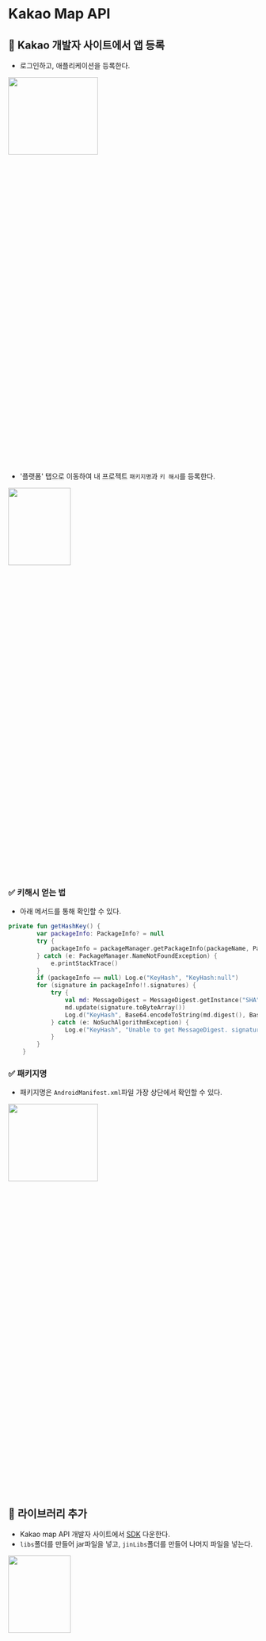 # Kakao Map API

## 📌 Kakao 개발자 사이트에서 앱 등록
- 로그인하고, 애플리케이션을 등록한다.
<img src="https://user-images.githubusercontent.com/72978589/206891546-eb498aa8-5a73-4482-9cd5-689561d7fdbd.png" width="60%" height="20%"> 

- '플랫폼' 탭으로 이동하여 내 프로젝트 `패키지명`과 `키 해시`를 등록한다.  
<img src="https://user-images.githubusercontent.com/72978589/206891662-e186384c-c043-4e1e-a798-cdf801f24344.png" width="50%" height="20%">     

### ✅ 키해시 얻는 법  
- 아래 메서드를 통해 확인할 수 있다.  
```Kotlin
private fun getHashKey() {
        var packageInfo: PackageInfo? = null
        try {
            packageInfo = packageManager.getPackageInfo(packageName, PackageManager.GET_SIGNATURES)
        } catch (e: PackageManager.NameNotFoundException) {
            e.printStackTrace()
        }
        if (packageInfo == null) Log.e("KeyHash", "KeyHash:null")
        for (signature in packageInfo!!.signatures) {
            try {
                val md: MessageDigest = MessageDigest.getInstance("SHA")
                md.update(signature.toByteArray())
                Log.d("KeyHash", Base64.encodeToString(md.digest(), Base64.DEFAULT))
            } catch (e: NoSuchAlgorithmException) {
                Log.e("KeyHash", "Unable to get MessageDigest. signature=$signature", e)
            }
        }
    }
```
### ✅ 패키지명
- 패키지명은 `AndroidManifest.xml`파일 가장 상단에서 확인할 수 있다.
<img src="https://user-images.githubusercontent.com/72978589/206891861-6b883086-cf49-4535-993c-bfb9691ef1be.png" width="60%" height="20%">    

## 📌 라이브러리 추가
- Kakao map API 개발자 사이트에서 [SDK](https://apis.map.kakao.com/android/guide/#step1) 다운한다.
- `libs`폴더를 만들어 jar파일을 넣고, `jinLibs`폴더를 만들어 나머지 파일을 넣는다.
<img src="https://user-images.githubusercontent.com/72978589/206891984-69905441-dddc-4e7b-a989-852750c19d44.png" width="50%" height="20%">    

## 📌 Manifest 등록
- `android:usesCleartextTraffic="true`는 cleartext HTTP와 같은 cleartext 네트워크 트래픽을 사용할지 여부를 나타내는 flag로 이 플래그가 flase 로 되어 있으면, 플랫폼 구성 요소 (예 : HTTP 및 FTP 스택, DownloadManager, MediaPlayer)는 일반 텍스트 트래픽 사용에 대한 **앱의 요청을 거부**하게 됩니다. 이 flag를 설정하게 되면 모든 cleartext 트래픽은 허용처리가 됩니다.
### ✅ APP KEY 추가
- 카카오 개발자 페이지에서 `내 애플리케이션 선택`->`앱 설정`-> `앱- 키` -> `네이티브 앱 키`
- android:value에 네이티브 앱 키를 넣는다.
```xml
<meta-data android:name="com.kakao.sdk.AppKey" android:value="xxxxxxxxxxxxxxxxxxxxx" />
```
### ✅ Permission 추가
```xml
<!-- 인터넷 권한 -->
<uses-permission android:name="android.permission.INTERNET" />
<!--    정확한 위치    -->
<uses-permission android:name="android.permission.ACCESS_FINE_LOCATION" />
<!--    대략적인 위치    -->
<uses-permission android:name="android.permission.ACCESS_COARSE_LOCATION" />
```
<img src="https://user-images.githubusercontent.com/72978589/206892331-f5ef0d24-09c2-4578-86b8-98be6b78071f.png" width="60%" height="20%">    

## 📌 build.gradle:Module에 등록
```xml
//kakao map
implementation fileTree(include: ['*.jar'], dir: 'libs')
implementation files('libs/libDaumMapAndroid.jar')
```

## 📌 settings:gradle(Project Settings) 등록
```xml
dependencyResolutionManagement {
    repositoriesMode.set(RepositoriesMode.FAIL_ON_PROJECT_REPOS)
    repositories {
        google()
        mavenCentral()
        maven { url 'https://naver.jfrog.io/artifactory/maven/' }
        
        maven{url 'https://devrepo.kakao.com/nexus/content/groups/public/' }  // 추가

    }
}
```

## 📌 activity_main.xml
```xml
<?xml version="1.0" encoding="utf-8"?>
<androidx.constraintlayout.widget.ConstraintLayout xmlns:android="http://schemas.android.com/apk/res/android"
    xmlns:app="http://schemas.android.com/apk/res-auto"
    xmlns:tools="http://schemas.android.com/tools"
    android:layout_width="match_parent"
    android:layout_height="match_parent">

    <net.daum.mf.map.api.MapView
        android:id="@+id/mapView"
        android:layout_width="match_parent"
        android:layout_height="match_parent"
        app:layout_constraintTop_toBottomOf="parent"
        app:layout_constraintEnd_toEndOf="parent"
        app:layout_constraintStart_toStartOf="parent"
        app:layout_constraintBottom_toBottomOf="parent"/>
  
</androidx.constraintlayout.widget.ConstraintLayout>

```

## 📌 GPS 및 위치 권한 확인, 내위치 불러오기
```Kotlin
// 내 위치 불러오기
private fun getMyPosition(){
        if (checkLocationService()) {
            // GPS가 켜져있을 경우
            permissionCheck()
            binding.mapView.setZoomLevel(1, true)
        } else {
            // GPS가 꺼져있을 경우
            Toast.makeText(this, "GPS를 켜주세요", Toast.LENGTH_SHORT).show()
        }
}

// GPS가 켜져있는지 확인
private fun checkLocationService(): Boolean {
        val locationManager = getSystemService(Context.LOCATION_SERVICE) as LocationManager
        return locationManager.isProviderEnabled(LocationManager.GPS_PROVIDER)
}
// 위치 권한 확인
private fun permissionCheck() {
        val preference = getPreferences(MODE_PRIVATE)
        val isFirstCheck = preference.getBoolean("isFirstPermissionCheck", true)
        if (ContextCompat.checkSelfPermission(
                this,
                Manifest.permission.ACCESS_FINE_LOCATION
            ) != PackageManager.PERMISSION_GRANTED
        ) {
            // 권한이 없는 상태
            if (ActivityCompat.shouldShowRequestPermissionRationale(
                    this,
                    Manifest.permission.ACCESS_FINE_LOCATION
                )
            ) {
                // 권한 거절 (다시 한 번 물어봄)
                val builder = AlertDialog.Builder(this)
                builder.setMessage("현재 위치를 확인하시려면 위치 권한을 허용해주세요.")
                builder.setPositiveButton("확인") { _, _ ->
                    ActivityCompat.requestPermissions(
                        this,
                        arrayOf(Manifest.permission.ACCESS_FINE_LOCATION),
                        ACCESS_FINE_LOCATION
                    )
                }
                builder.setNegativeButton("취소") { _, _ ->

                }
                builder.show()
            } else {
                if (isFirstCheck) {
                    // 최초 권한 요청
                    preference.edit().putBoolean("isFirstPermissionCheck", false).apply()
                    ActivityCompat.requestPermissions(
                        this,
                        arrayOf(Manifest.permission.ACCESS_FINE_LOCATION),
                        ACCESS_FINE_LOCATION
                    )
                } else {
                    // 다시 묻지 않음 클릭 (앱 정보 화면으로 이동)
                    val builder = AlertDialog.Builder(this)
                    builder.setMessage("현재 위치를 확인하시려면 설정에서 위치 권한을 허용해주세요.")
                    builder.setPositiveButton("설정으로 이동") { _, _ ->
                        val intent = Intent(
                            Settings.ACTION_APPLICATION_DETAILS_SETTINGS,
                            Uri.parse("package:$packageName")
                        )
                        startActivity(intent)
                    }
                    builder.setNegativeButton("취소") { _, _ ->

                    }
                    builder.show()
                }
            }
        } else {
            // 권한이 있는 상태
            startTracking()
        }
}

// 위치추적 시작
private fun startTracking() {
        binding.mapView.currentLocationTrackingMode =
            MapView.CurrentLocationTrackingMode.TrackingModeOnWithoutHeading
}
```

## 📌 실행 화면
<img src="https://user-images.githubusercontent.com/72978589/206893006-77eaf999-c801-48a0-b119-24c46c0da5c6.jpg" width="30%" height="10%">  

#
```
참고
- Kakao Map API 가이드: https://apis.map.kakao.com/android/guide/#step
- https://charlie-dev.tistory.com/1
- https://w36495.tistory.com/61
- https://developside.tistory.com/85
```
